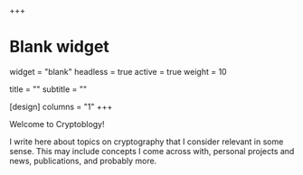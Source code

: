 +++
# Blank widget

widget = "blank"
headless = true
active = true
weight = 10

title = ""
subtitle = ""

[design]
  columns = "1"
+++

Welcome to Cryptoblogy!

I write here about topics on cryptography that I consider relevant in some
sense. This may include concepts I come across with, personal projects and
news, publications, and probably more.